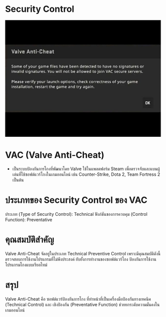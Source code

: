 # Security Control

![VAC](picture/VAC.jpg)

# VAC (Valve Anti-Cheat)
  - เป็นระบบป้องกันการโกงที่พัฒนาโดย Valve ใช้ในแพลตฟอร์ม Steam เพื่อตรวจจับและแบนผู้เล่นที่ใช้ซอฟต์แวร์โกงในเกมออนไลน์ เช่น Counter-Strike, Dota 2, Team Fortress 2 เป็นต้น

# ประเภทของ Security Control ของ VAC
  ประเภท (Type of Security Control): Technical
  ฟังก์ชันของการควบคุม (Control Function): Preventative
# คุณสมบัติสำคัญ
  Valve Anti-Cheat จัดอยู่ในประเภท Technical Preventive Control เพราะมีคุณสมบัติดังนี้
  ตรวจสอบการใช้งานโปรแกรมที่ไม่พึงประสงค์
  ยับยั้งการทำงานของซอฟต์แวร์โกง
  ป้องกันการใช้งานโปรแกรมโกงแบบเรียลไทม์
# สรุป
  Valve Anti-Cheat คือ ซอฟต์แวร์ป้องกันการโกง ที่ทำหน้าที่เป็นเครื่องมือป้องกันทางเทคนิค (Technical Control) และ เชิงป้องกัน (Preventative Function) ช่วยยกระดับความมั่นคงในเกมออนไลน์
